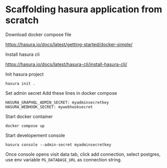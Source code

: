 # Scaffolding hasura application from scratch

Download docker compose file

https://hasura.io/docs/latest/getting-started/docker-simple/

Install hasura cli

https://hasura.io/docs/latest/hasura-cli/install-hasura-cli/

Init hasura project
```
hasura init .
```

Set admin secret
Add these lines in docker compose
```
HASURA_GRAPHQL_ADMIN_SECRET: myadminsecretkey
HASURA_WEBHOOK_SECRET: mywebhooksecret
```

Start docker container
```
docker compose up
```

Start developement console
```
hasura console --admin-secret myadminsecretkey
```

Once console opens visit data tab, click add connection, select postgres, use env variable `PG_DATABASE_URL` as connection string.
